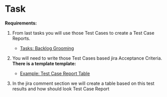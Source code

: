 # Task

**Requirements:**

1. From last tasks you will use those Test Cases to create a Test Case Reports.
    - [Tasks: Backlog Grooming](../../Project-managment/tasks/backlogGrooming.mds)

2. You will need to write  those Test Cases based jira Acceptance Criteria. **There is a template template:**
    - [Example: Test Case Report Table](../assets/manualTesting/testCaseReport.md)

3. In the jira comment section we will create a table based on this test results and how should look Test Case Report